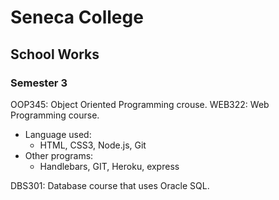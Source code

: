 # Seneca College
## School Works
 
### Semester 3
OOP345: Object Oriented Programming crouse.
WEB322: Web Programming course.
 - Language used:
   - HTML, CSS3, Node.js, Git
 - Other programs:
   - Handlebars, GIT, Heroku, express
   
DBS301: Database course that uses Oracle SQL.
